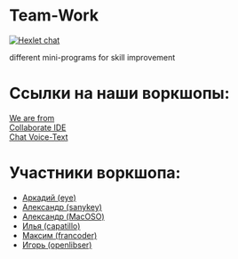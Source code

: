 # Team-Work
[![Hexlet chat](http://slack-ru.hexlet.io/badge.svg)](http://slack-ru.hexlet.io)

different mini-programs for skill improvement

# Ссылки на наши воркшопы:
[We are from]( https://hexlet-ru.slack.com "We are from")  
[Collaborate IDE]( https://ide.c9.io/maoeye/team-work "Collaborate IDE")  
[Chat Voice-Text]( https://discord.gg/010fiN1PSmgyYYTpE "voice-text chat")  

# Участники воркшопа:
* [Аркадий (eye)]( https://github.com/maoeye18 "Аркадий (eye)")  
* [Александр (sanykey)]( https://github.com/sanykey "Александр (sanykey)")  
* [Александр (MacOSO)]( https://github.com/MacOSO "Александр (MacOSO)")    
* [Илья (capatillo)](https://github.com/capatillo "Илья (capatillo)")
* [Максим (francoder)](https://github.com/francoder "Максим (francoder)")  
* [Игорь (openlibser)](https://github.com/openlibser "Игорь (openlibser)")   

